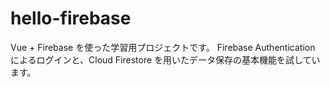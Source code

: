 # hello-firebase

Vue + Firebase を使った学習用プロジェクトです。
Firebase Authentication によるログインと、Cloud Firestore を用いたデータ保存の基本機能を試しています。
